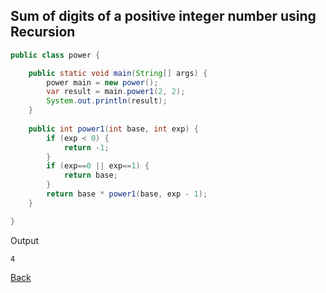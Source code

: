 ## Sum of digits of a positive integer number using Recursion

```JAVA
public class power {

	public static void main(String[] args) {
		power main = new power();
		var result = main.power1(2, 2);
		System.out.println(result);
	}
	
	public int power1(int base, int exp) {
		if (exp < 0) {
			return -1;
		}
		if (exp==0 || exp==1) {
			return base;
		}
		return base * power1(base, exp - 1);
	}

}
```

Output
```
4
```

[Back](../test.md)